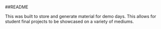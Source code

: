 ##README


This was built to store and generate material for demo days. This allows for student final projects to be showcased on a variety of mediums.
